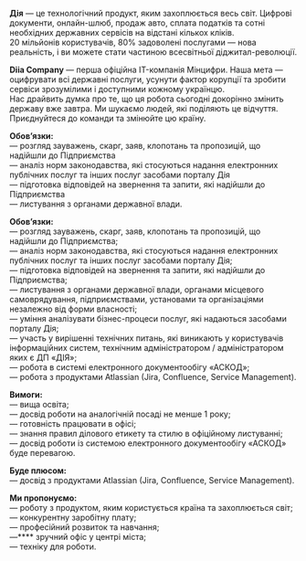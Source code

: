 **Дія** — це технологічний продукт, яким захоплюється весь світ. Цифрові
документи, онлайн-шлюб, продаж авто, сплата податків та сотні необхідних
державних сервісів на відстані кількох кліків.  
20 мільйонів користувачів, 80% задоволені послугами — нова реальність, і ви
можете стати частиною всесвітньої діджитал-революції.  
  
**Diia Company** — перша офіційна IT-компанія Мінцифри. Наша мета — оцифрувати
всі державні послуги, усунути фактор корупції та зробити сервіси зрозумілими і
доступними кожному українцю.  
Нас драйвить думка про те, що ця робота сьогодні докорінно змінить державу вже
завтра. Ми шукаємо людей, які поділяють це відчуття. Приєднуйтеся до команди
та змінюйте цю країну.  
  
**Обов’язки:**  
— розгляд зауважень, скарг, заяв, клопотань та пропозицій, що надійшли до
Підприємства  
— аналіз норм законодавства, які стосуються надання електронних публічних
послуг та інших послуг засобами порталу Дія  
— підготовка відповідей на звернення та запити, які надійшли до Підприємства  
— листування з органами державної влади.  
  
**Обов’язки:**  
— розгляд зауважень, скарг, заяв, клопотань та пропозицій, що надійшли до
Підприємства;  
— аналіз норм законодавства, які стосуються надання електронних публічних
послуг та інших послуг засобами порталу Дія;  
— підготовка відповідей на звернення та запити, які надійшли до Підприємства;  
— листування з органами державної влади, органами місцевого самоврядування,
підприємствами, установами та організаціями незалежно від форми власності;  
— уміння аналізувати бізнес-процеси послуг, які надаються засобами порталу
Дія;  
— участь у вирішенні технічних питань, які виникають у користувачів
інформаційних систем, технічним адміністратором / адміністратором яких є ДП
«ДІЯ»;  
— робота в системі електронного документообігу «АСКОД»;  
— робота з продуктами Atlassian (Jira, Confluence, Service Management).  
  
**Вимоги:**  
— вища освіта;  
— досвід роботи на аналогічній посаді не менше 1 року;  
— готовність працювати в офісі;  
— знання правил ділового етикету та стилю в офіційному листуванні;  
— досвід роботи із системою електронного документообігу «АСКОД» буде
перевагою.  
  
**Буде плюсом:**  
— досвід з продуктами Atlassian (Jira, Confluence, Service Management).  
  
**Ми пропонуємо:**  
— роботу з продуктом, яким користується країна та захоплюється світ;  
— конкурентну заробітну плату;  
— професійний розвиток та навчання;  
—**** зручний офіс у центрі міста;  
— техніку для роботи.
